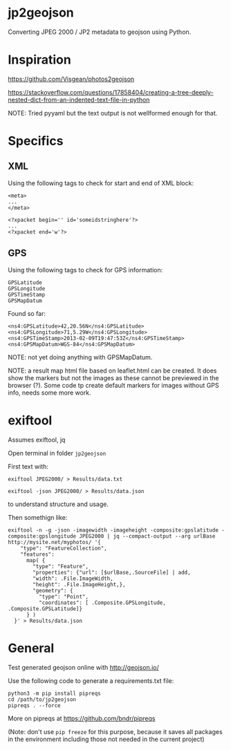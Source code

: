 # jp2geojson

Converting JPEG 2000 / JP2 metadata to geojson using Python.

# Inspiration

https://github.com/Visgean/photos2geojson

https://stackoverflow.com/questions/17858404/creating-a-tree-deeply-nested-dict-from-an-indented-text-file-in-python

NOTE: Tried pyyaml but the text output is not wellformed enough for that.

# Specifics

## XML

Using the following tags to check for start and end of XML block:

```
<meta>
...
</meta>

<?xpacket begin='﻿' id='someidstringhere'?>
...
<?xpacket end='w'?>
```

## GPS

Using the following tags to check for GPS information:

```
GPSLatitude
GPSLongitude
GPSTimeStamp
GPSMapDatum
```

Found so far:

```
<ns4:GPSLatitude>42,20.56N</ns4:GPSLatitude>
<ns4:GPSLongitude>71,5.29W</ns4:GPSLongitude>
<ns4:GPSTimeStamp>2013-02-09T19:47:53Z</ns4:GPSTimeStamp>
<ns4:GPSMapDatum>WGS-84</ns4:GPSMapDatum>
```

NOTE: not yet doing anything with GPSMapDatum.

NOTE: a result map html file based on leaflet.html can be created. It does show the markers but not the images as these cannot be previewed in the browser (?). Some code tp create default markers for images without GPS info, needs some more work.

# exiftool
Assumes exiftool, jq

Open terminal in folder `jp2geojson`

First text with:

`exiftool JPEG2000/ > Results/data.txt`

`exiftool -json JPEG2000/ > Results/data.json`

to understand structure and usage.

Then somethign like:

```
exiftool -n -g -json -imagewidth -imageheight -composite:gpslatitude -composite:gpslongitude JPEG2000 | jq --compact-output --arg urlBase http://mysite.net/myphotos/ '{
    "type": "FeatureCollection",
    "features": 
      map( {
        "type": "Feature", 
        "properties": {"url": [$urlBase,.SourceFile] | add,
        "width": .File.ImageWidth,
        "height": .File.ImageHeight,},
        "geometry": {
          "type": "Point",
          "coordinates": [ .Composite.GPSLongitude, .Composite.GPSLatitude]}
      } )
  }' > Results/data.json
  ```

# General

Test generated geojson online with http://geojson.io/

Use the following code to generate a requirements.txt file:

```
python3 -m pip install pipreqs
cd /path/to/jp2geojson
pipreqs . --force
```

More on pipreqs at https://github.com/bndr/pipreqs

(Note: don't use `pip freeze` for this purpose, because it saves all packages in the environment including those not needed in the current project)
